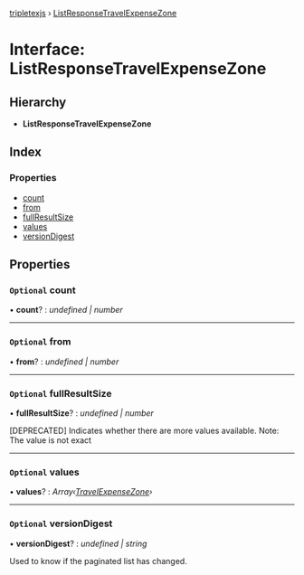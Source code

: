 [tripletexjs](../README.md) › [ListResponseTravelExpenseZone](listresponsetravelexpensezone.md)

# Interface: ListResponseTravelExpenseZone

## Hierarchy

* **ListResponseTravelExpenseZone**

## Index

### Properties

* [count](listresponsetravelexpensezone.md#optional-count)
* [from](listresponsetravelexpensezone.md#optional-from)
* [fullResultSize](listresponsetravelexpensezone.md#optional-fullresultsize)
* [values](listresponsetravelexpensezone.md#optional-values)
* [versionDigest](listresponsetravelexpensezone.md#optional-versiondigest)

## Properties

### `Optional` count

• **count**? : *undefined | number*

___

### `Optional` from

• **from**? : *undefined | number*

___

### `Optional` fullResultSize

• **fullResultSize**? : *undefined | number*

[DEPRECATED] Indicates whether there are more values available. Note: The value is not exact

___

### `Optional` values

• **values**? : *Array‹[TravelExpenseZone](travelexpensezone.md)›*

___

### `Optional` versionDigest

• **versionDigest**? : *undefined | string*

Used to know if the paginated list has changed.
